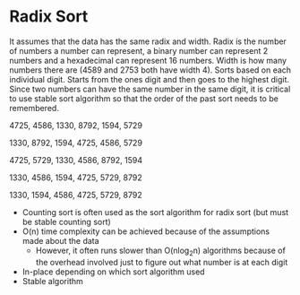 # Radix Sort

It assumes that the data has the same radix and width. Radix is the number of numbers a number can represent, a binary number can represent 2 numbers and a hexadecimal can represent 16 numbers. Width is how many numbers there are (4589 and 2753 both have width 4). Sorts based on each individual digit. Starts from the ones digit and then goes to the highest digit. Since two numbers can have the same number in the same digit, it is critical to use stable sort algorithm so that the order of the past sort needs to be remembered.

4725, 4586, 1330, 8792, 1594, 5729

1330, 8792, 1594, 4725, 4586, 5729

4725, 5729, 1330, 4586, 8792, 1594

1330, 4586, 1594, 4725, 5729, 8792

1330, 1594, 4586, 4725, 5729, 8792

-   Counting sort is often used as the sort algorithm for radix sort (but must be stable counting sort)
-   O(n) time complexity can be achieved because of the assumptions made about the data
    -   However, it often runs slower than O(nlog<sub>2</sub>n) algorithms because of the overhead involved just to figure out what number is at each digit
-   In-place depending on which sort algorithm used
-   Stable algorithm
